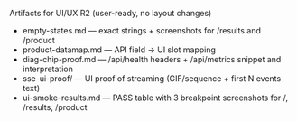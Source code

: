 Artifacts for UI/UX R2 (user-ready, no layout changes)

- empty-states.md — exact strings + screenshots for /results and /product
- product-datamap.md — API field → UI slot mapping
- diag-chip-proof.md — /api/health headers + /api/metrics snippet and interpretation
- sse-ui-proof/ — UI proof of streaming (GIF/sequence + first N events text)
- ui-smoke-results.md — PASS table with 3 breakpoint screenshots for /, /results, /product
